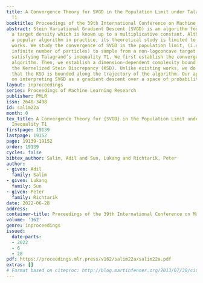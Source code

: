 ```yaml
---
title: A Convergence Theory for SVGD in the Population Limit under Talagrand’s Inequality
  T1
booktitle: Proceedings of the 39th International Conference on Machine Learning
abstract: Stein Variational Gradient Descent (SVGD) is an algorithm for sampling from
  a target density which is known up to a multiplicative constant. Although SVGD is
  a popular algorithm in practice, its theoretical study is limited to a few recent
  works. We study the convergence of SVGD in the population limit, (i.e., with an
  infinite number of particles) to sample from a non-logconcave target distribution
  satisfying Talagrand’s inequality T1. We first establish the convergence of the
  algorithm. Then, we establish a dimension-dependent complexity bound in terms of
  the Kernelized Stein Discrepancy (KSD). Unlike existing works, we do not assume
  that the KSD is bounded along the trajectory of the algorithm. Our approach relies
  on interpreting SVGD as a gradient descent over a space of probability measures.
layout: inproceedings
series: Proceedings of Machine Learning Research
publisher: PMLR
issn: 2640-3498
id: salim22a
month: 0
tex_title: A Convergence Theory for {SVGD} in the Population Limit under Talagrand’s
  Inequality T1
firstpage: 19139
lastpage: 19152
page: 19139-19152
order: 19139
cycles: false
bibtex_author: Salim, Adil and Sun, Lukang and Richtarik, Peter
author:
- given: Adil
  family: Salim
- given: Lukang
  family: Sun
- given: Peter
  family: Richtarik
date: 2022-06-28
address:
container-title: Proceedings of the 39th International Conference on Machine Learning
volume: '162'
genre: inproceedings
issued:
  date-parts:
  - 2022
  - 6
  - 28
pdf: https://proceedings.mlr.press/v162/salim22a/salim22a.pdf
extras: []
# Format based on citeproc: http://blog.martinfenner.org/2013/07/30/citeproc-yaml-for-bibliographies/
---
```

